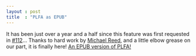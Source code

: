 ```yaml
---
layout : post
title  : "PLFA as EPUB"
---
```


It has been just over a year and a half since this feature was first requested in [#112][issue112]… Thanks to hard work by [Michael Reed][mreed20], and a little elbow grease on our part, it is finally here! [An EPUB version of PLFA!][epub]

[epub]: https://plfa.github.io/out/epub/plfa.epub
[issue112]: https://github.com/plfa/plfa.github.io/issues/112
[mreed20]: https://github.com/mreed20
